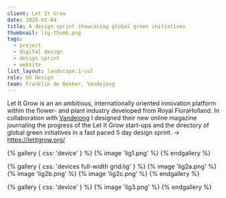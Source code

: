 ```yaml
---
client: Let It Grow
date: 2020-01-04
title: A design sprint showcasing global green initiatives
thumbnail: lig-thumb.png
tags:
  - project
  - digital design
  - design sprint
  - website
list_layout: landscape:1-col
role: UX Design
team: Franklin de Bekker, Vandejong
---
```


Let It Grow is an an ambitious, internationally oriented innovation platform within the flower- and plant industry developed from Royal FloraHolland. In collaboration with [Vandejong](https://vandejong.com/) I designed their new online magazine journaling the progress of the Let It Grow start-ups and the directory of global green initiatives in a fast paced 5 day design sprint.
&rarr; https://letitgrow.org/

{% gallery {
  css: 'device'
} %}
{% image 'lig1.png' %}
{% endgallery %}


{% gallery {
  css: 'devices full-width grid:lig'
} %}
{% image 'lig2a.png' %}
{% image 'lig2b.png' %}
{% image 'lig2c.png' %}
{% endgallery %}

{% gallery {
  css: 'device'
} %}
{% image 'lig3.png' %}
{% endgallery %}
